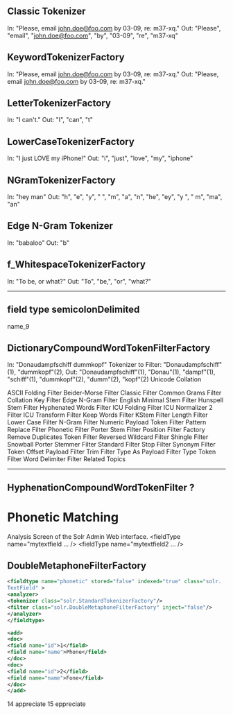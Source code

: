 

## Classic Tokenizer
In: "Please, email john.doe@foo.com by 03-09, re: m37-xq."
Out: "Please", "email", "john.doe@foo.com", "by", "03-09", "re", "m37-xq"

## KeywordTokenizerFactory
In: "Please, email john.doe@foo.com by 03-09, re: m37-xq."
Out: "Please, email john.doe@foo.com by 03-09, re: m37-xq."

## LetterTokenizerFactory
In: "I can't."
Out: "I", "can", "t"

## LowerCaseTokenizerFactory
In: "I just LOVE my iPhone!"
Out: "i", "just", "love", "my", "iphone"

## NGramTokenizerFactory

In: "hey man"
Out: "h", "e", "y", " ", "m", "a", "n", "he", "ey", "y ", " m", "ma", "an"



## Edge N-Gram Tokenizer
In: "babaloo"
Out: "b"

## f_WhitespaceTokenizerFactory
In: "To be, or what?"
Out: "To", "be,", "or", "what?"

----------------------
## field type semicolonDelimited
name_9

## DictionaryCompoundWordTokenFilterFactory
In: "Donaudampfschiff dummkopf"
Tokenizer to Filter: "Donaudampfschiff"(1), "dummkopf"(2),
Out: "Donaudampfschiff"(1), "Donau"(1), "dampf"(1), "schiff"(1), "dummkopf"(2), "dumm"(2), "kopf"(2)
Unicode Collation

ASCII Folding Filter
Beider-Morse Filter
Classic Filter
Common Grams Filter
Collation Key Filter
Edge N-Gram Filter
English Minimal Stem Filter
Hunspell Stem Filter
Hyphenated Words Filter
ICU Folding Filter
ICU Normalizer 2 Filter
ICU Transform Filter
Keep Words Filter
KStem Filter
Length Filter
Lower Case Filter
N-Gram Filter
Numeric Payload Token Filter
Pattern Replace Filter
Phonetic Filter
Porter Stem Filter
Position Filter Factory
Remove Duplicates Token Filter
Reversed Wildcard Filter
Shingle Filter
Snowball Porter Stemmer Filter
Standard Filter
Stop Filter
Synonym Filter
Token Offset Payload Filter
Trim Filter
Type As Payload Filter
Type Token Filter
Word Delimiter Filter
Related Topics

---------

HyphenationCompoundWordTokenFilter  ?
-----------------------------
# Phonetic Matching

Analysis Screen of the Solr Admin Web interface.
<fieldType name="mytextfield ... />
<fieldType name="mytextfield2 ... />

## DoubleMetaphoneFilterFactory
```xml
<fieldtype name="phonetic" stored="false" indexed="true" class="solr.
TextField" >
<analyzer>
<tokenizer class="solr.StandardTokenizerFactory"/>
<filter class="solr.DoubleMetaphoneFilterFactory" inject="false"/>
</analyzer>
</fieldtype>
```

```xml
<add>
<doc>
<field name="id">1</field>
<field name="name">Phone</field>
</doc>
<doc>
<field name="id">2</field>
<field name="name">Fone</field>
</doc>
</add>
```
<add>
<doc>
<field name="id">14</field>
<field name="name">appreciate</field>
</doc>
<doc>
<field name="id">15</field>
<field name="name">eppreciate</field>
</doc>
</add>

